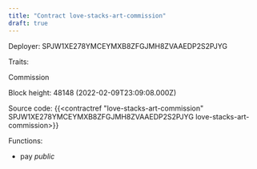 ```yaml
---
title: "Contract love-stacks-art-commission"
draft: true
---
```

Deployer: SPJW1XE278YMCEYMXB8ZFGJMH8ZVAAEDP2S2PJYG

Traits:
 
Commission


Block height: 48148 (2022-02-09T23:09:08.000Z)

Source code: {{<contractref "love-stacks-art-commission" SPJW1XE278YMCEYMXB8ZFGJMH8ZVAAEDP2S2PJYG love-stacks-art-commission>}}

Functions:

* pay _public_
